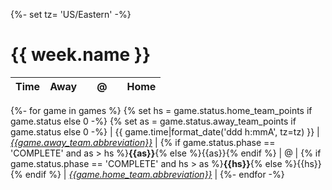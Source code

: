 {%- set tz= 'US/Eastern' -%}
# {{ week.name }}

| Time | Away |   |  @  |   | Home |
|:-----|:----:|--:|:---:|:--|:----:|
{%- for game in games %}
{% set hs = game.status.home_team_points if game.status else 0 -%}
{% set as = game.status.away_team_points if game.status else 0 -%}
| {{ game.time|format_date('ddd h:mmA', tz=tz) }} | [*{{game.away_team.abbreviation}}*](/r/{{game.away_team|team_sr}}) | {% if game.status.phase == 'COMPLETE' and as > hs %}**{{as}}**{% else %}{{as}}{% endif %} | @ | {% if game.status.phase == 'COMPLETE' and hs > as %}**{{hs}}**{% else %}{{hs}}{% endif %} | [*{{game.home_team.abbreviation}}*](/r/{{game.home_team|team_sr}}) |
{%- endfor -%}
